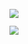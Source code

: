 ![](http://github-profile-summary-cards.vercel.app/api/cards/profile-details?username=Aritra779&theme=ocean_dark)



![](http://github-profile-summary-cards.vercel.app/api/cards/repos-per-language?username=Aritra779&theme=ocean_dark)
